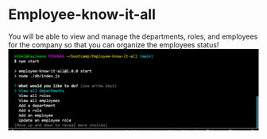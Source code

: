 # Employee-know-it-all
You will be able to view and manage the departments, roles, and employees for the company so that you can organize the employees status!
![Alt text](image.png) 